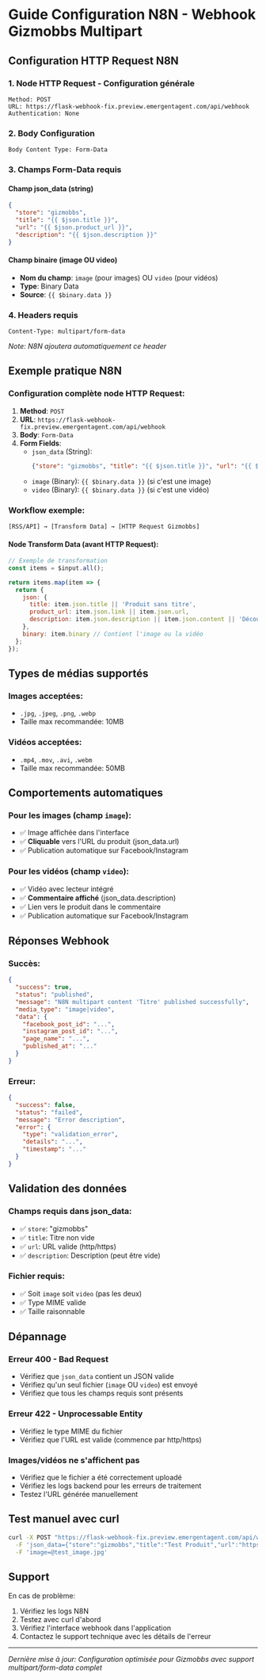 # Guide Configuration N8N - Webhook Gizmobbs Multipart

## Configuration HTTP Request N8N

### 1. Node HTTP Request - Configuration générale
```
Method: POST
URL: https://flask-webhook-fix.preview.emergentagent.com/api/webhook
Authentication: None
```

### 2. Body Configuration
```
Body Content Type: Form-Data
```

### 3. Champs Form-Data requis

#### Champ json_data (string)
```json
{
  "store": "gizmobbs",
  "title": "{{ $json.title }}",
  "url": "{{ $json.product_url }}",
  "description": "{{ $json.description }}"
}
```

#### Champ binaire (image OU video)
- **Nom du champ**: `image` (pour images) OU `video` (pour vidéos)
- **Type**: Binary Data
- **Source**: `{{ $binary.data }}`

### 4. Headers requis
```
Content-Type: multipart/form-data
```
*Note: N8N ajoutera automatiquement ce header*

## Exemple pratique N8N

### Configuration complète node HTTP Request:

1. **Method**: `POST`
2. **URL**: `https://flask-webhook-fix.preview.emergentagent.com/api/webhook`
3. **Body**: `Form-Data`
4. **Form Fields**:
   - `json_data` (String): 
     ```json
     {"store": "gizmobbs", "title": "{{ $json.title }}", "url": "{{ $json.product_url }}", "description": "{{ $json.description }}"}
     ```
   - `image` (Binary): `{{ $binary.data }}` (si c'est une image)
   - `video` (Binary): `{{ $binary.data }}` (si c'est une vidéo)

### Workflow exemple:

```
[RSS/API] → [Transform Data] → [HTTP Request Gizmobbs]
```

#### Node Transform Data (avant HTTP Request):
```javascript
// Exemple de transformation
const items = $input.all();

return items.map(item => {
  return {
    json: {
      title: item.json.title || 'Produit sans titre',
      product_url: item.json.link || item.json.url,
      description: item.json.description || item.json.content || 'Découvrez ce produit'
    },
    binary: item.binary // Contient l'image ou la vidéo
  };
});
```

## Types de médias supportés

### Images acceptées:
- `.jpg`, `.jpeg`, `.png`, `.webp`
- Taille max recommandée: 10MB

### Vidéos acceptées:
- `.mp4`, `.mov`, `.avi`, `.webm`
- Taille max recommandée: 50MB

## Comportements automatiques

### Pour les images (champ `image`):
- ✅ Image affichée dans l'interface
- ✅ **Cliquable** vers l'URL du produit (json_data.url)
- ✅ Publication automatique sur Facebook/Instagram

### Pour les vidéos (champ `video`):
- ✅ Vidéo avec lecteur intégré
- ✅ **Commentaire affiché** (json_data.description)
- ✅ Lien vers le produit dans le commentaire
- ✅ Publication automatique sur Facebook/Instagram

## Réponses Webhook

### Succès:
```json
{
  "success": true,
  "status": "published",
  "message": "N8N multipart content 'Titre' published successfully",
  "media_type": "image|video",
  "data": {
    "facebook_post_id": "...",
    "instagram_post_id": "...",
    "page_name": "...",
    "published_at": "..."
  }
}
```

### Erreur:
```json
{
  "success": false,
  "status": "failed",
  "message": "Error description",
  "error": {
    "type": "validation_error",
    "details": "...",
    "timestamp": "..."
  }
}
```

## Validation des données

### Champs requis dans json_data:
- ✅ `store`: "gizmobbs"
- ✅ `title`: Titre non vide
- ✅ `url`: URL valide (http/https)
- ✅ `description`: Description (peut être vide)

### Fichier requis:
- ✅ Soit `image` soit `video` (pas les deux)
- ✅ Type MIME valide
- ✅ Taille raisonnable

## Dépannage

### Erreur 400 - Bad Request
- Vérifiez que `json_data` contient un JSON valide
- Vérifiez qu'un seul fichier (`image` OU `video`) est envoyé
- Vérifiez que tous les champs requis sont présents

### Erreur 422 - Unprocessable Entity  
- Vérifiez le type MIME du fichier
- Vérifiez que l'URL est valide (commence par http/https)

### Images/vidéos ne s'affichent pas
- Vérifiez que le fichier a été correctement uploadé
- Vérifiez les logs backend pour les erreurs de traitement
- Testez l'URL générée manuellement

## Test manuel avec curl

```bash
curl -X POST "https://flask-webhook-fix.preview.emergentagent.com/api/webhook" \
  -F 'json_data={"store":"gizmobbs","title":"Test Produit","url":"https://exemple.com","description":"Ceci est un test"}' \
  -F 'image=@test_image.jpg'
```

## Support

En cas de problème:
1. Vérifiez les logs N8N
2. Testez avec curl d'abord
3. Vérifiez l'interface webhook dans l'application
4. Contactez le support technique avec les détails de l'erreur

---

*Dernière mise à jour: Configuration optimisée pour Gizmobbs avec support multipart/form-data complet*